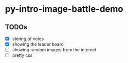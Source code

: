 # py-intro-image-battle-demo

## TODOs

* [x] storing of votes
* [x] showing the leader board
* [ ] showing random images from the internet
* [ ] pretty css
